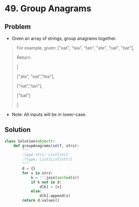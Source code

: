 # 49. Group Anagrams

## Problem
- Given an array of strings, group anagrams together.

> For example, given: ["eat", "tea", "tan", "ate", "nat", "bat"], 
> 
> Return:
> 
> [
> 
>   ["ate", "eat","tea"],
>   
>   ["nat","tan"],
>   
>   ["bat"]
>   
> ]

- Note: All inputs will be in lower-case.

## Solution
```python
class Solution(object):
    def groupAnagrams(self, strs):
        """
        :type strs: List[str]
        :rtype: List[List[str]]
        """
        d = {}
        for s in strs:
            k = ''.join(sorted(s))
            if k not in d:
                d[k] = [s]
            else:
                d[k].append(s)
        return d.values()
```
